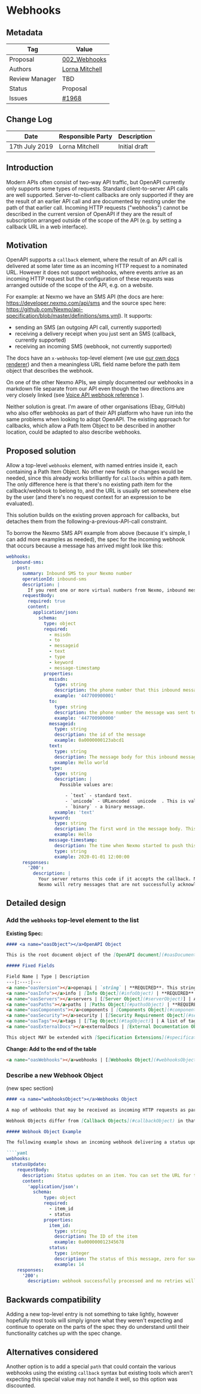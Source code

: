 # Webhooks

## Metadata

| Tag | Value |
| --- | ----- |
| Proposal | [002_Webhooks](https://github.com/OAI/OpenAPI-Specification/tree/master/proposals/002_webhooks.md) |
| Authors | [Lorna Mitchell](https://github.com/lornajane) |
| Review Manager | TBD |
| Status | Proposal |
| Issues | [#1968](https://github.com/OAI/OpenAPI-Specification/issues/1968) |

## Change Log

| Date | Responsible Party | Description |
| ---- | ----------------- | ----------- |
| 17th July 2019 | Lorna Mitchell | Initial draft |

## Introduction

Modern APIs often consist of two-way API traffic, but OpenAPI currently only supports some types of requests. Standard client-to-server API calls are well supported. Server-to-client callbacks are only supported if they are the result of an earlier API call and are documented by nesting under the path of that earlier call. Incoming HTTP requests ("webhooks") cannot be described in the current version of OpenAPI if they are the result of subscription arranged outside of the scope of the API (e.g. by setting a callback URL in a web interface).

## Motivation

OpenAPI supports a `callback` element, where the result of an API call is delivered at some later time as an incoming HTTP request to a nominated URL. However it does not support webhooks, where events arrive as an incoming HTTP request but the configuration of these requests was arranged outside of the scope of the API, e.g. on a website.

For example: at Nexmo we have an SMS API (the docs are here: <https://developer.nexmo.com/api/sms> and the source spec here: <https://github.com/Nexmo/api-specification/blob/master/definitions/sms.yml>). It supports:

* sending an SMS (an outgoing API call, currently supported)
* receiving a delivery receipt when you just sent an SMS (callback, currently supported)
* receiving an incoming SMS (webhook, not currently supported)

The docs have an `x-webhooks` top-level element (we use [our own docs renderer](https://github.com/Nexmo/nexmo-oas-renderer)) and then a meaningless URL field name before the path item object that describes the webhook.

On one of the other Nexmo APIs, we simply documented our webhooks in a markdown file separate from our API even though the two directions are very closely linked (see [Voice API webhook reference](https://developer.nexmo.com/voice/voice-api/webhook-reference) ).

Neither solution is great. I'm aware of other organisations (Ebay, GitHub) who also offer webhooks as part of their API platform who have run into the same problems when looking to adopt OpenAPI. The existing approach for callbacks, which allow a Path Item Object to be described in another location, could be adapted to also describe webhooks.

## Proposed solution

Allow a top-level `webhooks` element, with named entries inside it, each containing a Path Item Object. No other new fields or changes would be needed, since this already works brilliantly for `callbacks` within a path item. The only difference here is that there's no existing path item for the callback/webhook to belong to, and the URL is usually set somewhere else by the user (and there's no request context for an expression to be evaluated).

This solution builds on the existing proven approach for callbacks, but detaches them from the following-a-previous-API-call constraint.

To borrow the Nexmo SMS API example from above (because it's simple, I can add more examples as needed), the spec for the incoming webhook that occurs because a message has arrived might look like this:

```yaml
webhooks:
  inbound-sms:
    post:
      summary: Inbound SMS to your Nexmo number
      operationId: inbound-sms
      description: |
        If you rent one or more virtual numbers from Nexmo, inbound messages to that number are sent to your [webhook endpoint](https://developer.nexmo.com/concepts/guides/webhooks).
      requestBody:
        required: true
        content:
          application/json:
            schema:
              type: object
              required:
                - msisdn
                - to
                - messageid
                - text
                - type
                - keyword
                - message-timestamp
              properties:
                msisdn:
                  type: string
                  description: the phone number that this inbound message was sent from. numbers are specified in e.164 format.
                  example: '447700900001'
                to:
                  type: string
                  description: the phone number the message was sent to. **this is your virtual number**. numbers are specified in e.164 format.
                  example: '447700900000'
                messageid:
                  type: string
                  description: the id of the message
                  example: 0a0000000123abcd1
                text:
                  type: string
                  description: The message body for this inbound message.
                  example: Hello world
                type:
                  type: string
                  description: |
                    Possible values are:

                      - `text` - standard text.
                      - `unicode` - URLencoded   unicode  . This is valid for standard GSM, Arabic, Chinese, double-encoded characters and so on.
                      - `binary` - a binary message.
                  example: 'text'
                keyword:
                  type: string
                  description: The first word in the message body. This is typically used with short codes.
                  example: Hello
                message-timestamp:
                  description: The time when Nexmo started to push this Delivery Receipt to your webhook endpoint.
                  type: string
                  example: 2020-01-01 12:00:00
      responses:
        '200':
          description: |
            Your server returns this code if it accepts the callback. Note that
            Nexmo will retry messages that are not successfully acknowledged.
```

## Detailed design

### Add the `webhooks` top-level element to the list

**Existing Spec:**

```markdown
#### <a name="oasObject"></a>OpenAPI Object

This is the root document object of the [OpenAPI document](#oasDocument).

##### Fixed Fields

Field Name | Type | Description
---|:---:|---
<a name="oasVersion"></a>openapi | `string` | **REQUIRED**. This string MUST be the [semantic version number](https://semver.org/spec/v2.0.0.html) of the [OpenAPI Specification version](#versions) that the OpenAPI document uses. The `openapi` field SHOULD be used by tooling specifications and clients to interpret the OpenAPI document. This is *not* related to the API [`info.version`](#infoVersion) string.
<a name="oasInfo"></a>info | [Info Object](#infoObject) | **REQUIRED**. Provides metadata about the API. The metadata MAY be used by tooling as required.
<a name="oasServers"></a>servers | [[Server Object](#serverObject)] | An array of Server Objects, which provide connectivity information to a target server. If the `servers` property is not provided, or is an empty array, the default value would be a [Server Object](#serverObject) with a [url](#serverUrl) value of `/`.
<a name="oasPaths"></a>paths | [Paths Object](#pathsObject) | **REQUIRED**. The available paths and operations for the API.
<a name="oasComponents"></a>components | [Components Object](#componentsObject) | An element to hold various schemas for the specification.
<a name="oasSecurity"></a>security | [[Security Requirement Object](#securityRequirementObject)] | A declaration of which security mechanisms can be used across the API. The list of values includes alternative security requirement objects that can be used. Only one of the security requirement objects need to be satisfied to authorize a request. Individual operations can override this definition.
<a name="oasTags"></a>tags | [[Tag Object](#tagObject)] | A list of tags used by the specification with additional metadata. The order of the tags can be used to reflect on their order by the parsing tools. Not all tags that are used by the [Operation Object](#operationObject) must be declared. The tags that are not declared MAY be organized randomly or based on the tools' logic. Each tag name in the list MUST be unique.
<a name="oasExternalDocs"></a>externalDocs | [External Documentation Object](#externalDocumentationObject) | Additional external documentation.

This object MAY be extended with [Specification Extensions](#specificationExtensions).
```

**Change: Add to the end of the table**

```markdown
<a name="oasWebhooks"></a>webhooks | [[Webhooks Object](#webhooksObject)] | The incoming webhooks that may be received as part of this API.
```

### Describe a new Webhook Object

(new spec section)

```markdown
#### <a name="webhooksObject"></a>Webhooks Object

A map of webhooks that may be received as incoming HTTP requests as part of the API. The key of the map is a unique short name for the webhook e.g. `messageEvent`. Each value in the map is a [Path Item Object](#pathItemObject) that describes a set of requests that may be initiated by the API provider and the expected responses.

Webhook Objects differ from [Callback Objects](#callbackObject) in that the webhooks are the result of some external event, not an earlier API call to subscribe or cause some other effect.

##### Webhook Object Example

The following example shows an incoming webhook delivering a status update for a particular item ID:

````yaml
webhooks:
  statusUpdate:
    requestBody:
      description: Status updates on an item. You can set the URL for these updates in your example.com dashboard.
      content:
        'application/json':
          schema:
              type: object
              required:
                - item_id
                - status
              properties:
                item_id:
                  type: string
                  description: The ID of the item
                  example: 0a000000012345678
                status:
                  type: integer
                  description: The status of this message, zero for success
                  example: 14
    responses:
      '200':
        description: webhook successfully processed and no retries will be performed
```

## Backwards compatibility

Adding a new top-level entry is not something to take lightly, however hopefully most tools will simply ignore what they weren't expecting and continue to operate on the parts of the spec they do understand until their functionality catches up with the spec change.

## Alternatives considered

Another option is to add a special `path` that could contain the various webhooks using the existing `callback` syntax but existing tools which aren't expecting this special value may not handle it well, so this option was discounted.
